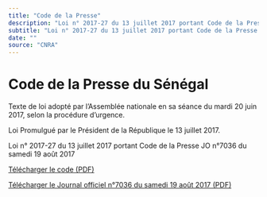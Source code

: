 ```yaml
---
title: "Code de la Presse"
description: "Loi n° 2017-27 du 13 juillet 2017 portant Code de la Presse du Sénégal publié JO n°7036 du samedi 19 août 2017"
subtitle: "Loi n° 2017-27 du 13 juillet 2017 portant Code de la Presse du Sénégal "
date: ""
source: "CNRA"
---
```


# Code de la Presse du Sénégal

Texte de loi adopté par l’Assemblée nationale en sa séance du mardi 20 juin 2017, selon la procédure d’urgence.

Loi Promulgué par le Président de la République le 13 juillet 2017.

Loi n° 2017-27 du 13 juillet 2017 portant Code de la Presse JO n°7036 du samedi 19 août 2017

<a href="/pdf/codes/code-presse-senegal.pdf" target="_blank">Télécharger le code (PDF)</a> <span class="i-heroicons-arrow-top-right-on-square"></span>

<a href="/pdf/jors/JO-7036-du-19-aout-2017.pdf" target="_blank">Télécharger le Journal officiel n°7036 du samedi 19 août 2017 (PDF)</a>
